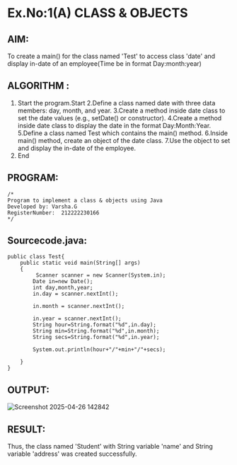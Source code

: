 # Ex.No:1(A) CLASS & OBJECTS

## AIM:
To create a main() for the class named 'Test' to access class 'date' and display in-date of an employee(Time be in format Day:month:year)
## ALGORITHM :
1.	Start the program.Start
2.Define a class named date with three data members: day, month, and year.
3.Create a method inside date class to set the date values (e.g., setDate() or constructor).
4.Create a method inside date class to display the date in the format Day:Month:Year.
5.Define a class named Test which contains the main() method.
6.Inside main() method, create an object of the date class.
7.Use the object to set and display the in-date of the employee.
8.	End

## PROGRAM:
 ```
/*
Program to implement a class & objects using Java
Developed by: Varsha.G
RegisterNumber:  212222230166
*/
```

## Sourcecode.java:
```
public class Test{
    public static void main(String[] args)
    {
         Scanner scanner = new Scanner(System.in);
        Date in=new Date();
        int day,month,year;
        in.day = scanner.nextInt();

        in.month = scanner.nextInt();
 
        in.year = scanner.nextInt();
        String hour=String.format("%d",in.day);
        String min=String.format("%d",in.month);
        String secs=String.format("%d",in.year);
        
        System.out.println(hour+"/"+min+"/"+secs);
       
    }
}

```


## OUTPUT:

![Screenshot 2025-04-26 142842](https://github.com/user-attachments/assets/f0f00131-baa4-4f9a-bb72-9d7c0f8a086a)



## RESULT:
Thus, the class named 'Student' with String variable 'name' and String variable 'address' was created successfully.

